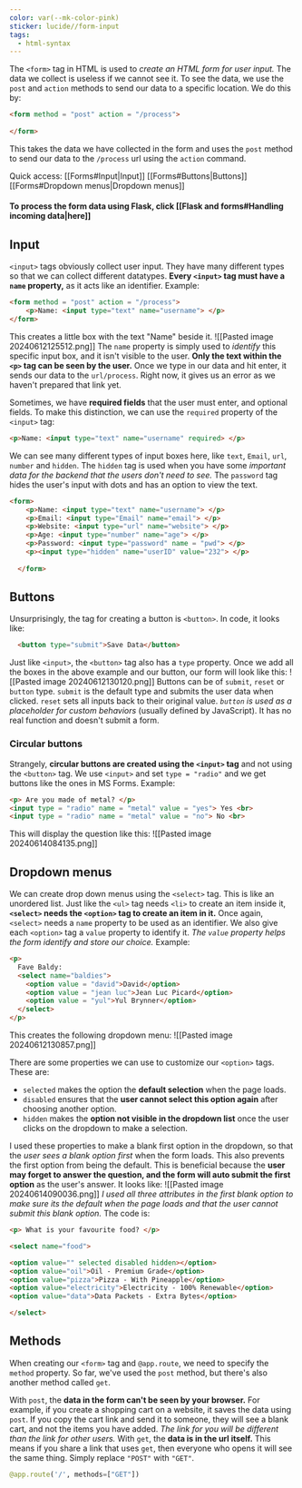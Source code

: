 ```yaml
---
color: var(--mk-color-pink)
sticker: lucide//form-input
tags:
  - html-syntax
---
```

The `<form>` tag in HTML is used to *create an HTML form for user input.* The data we collect is useless if we cannot see it. To see the data, we use the `post` and `action` methods to send our data to a specific location. We do this by:
~~~html
<form method = "post" action = "/process">
    
</form>
~~~
This takes the data we have collected in the form and uses the `post` method to send our data to the `/process` url using the `action` command.

Quick access:
[[Forms#Input|Input]]
[[Forms#Buttons|Buttons]]
[[Forms#Dropdown menus|Dropdown menus]]

#### To process the form data using Flask, click [[Flask and forms#Handling incoming data|here]]
## Input
`<input>` tags obviously collect user input. They have many different types so that we can collect different datatypes. **Every `<input>` tag must have a `name` property,** as it acts like an identifier. Example:
~~~html
<form method = "post" action = "/process">
    <p>Name: <input type="text" name="username"> </p>
</form>
~~~
This creates a little box with the text "Name" beside it.
![[Pasted image 20240612125512.png]]
The `name` property is simply used to *identify* this specific input box, and it isn't visible to the user. **Only the text within the `<p>` tag can be seen by the user.** Once we type in our data and hit enter, it sends our data to the `url/process`. Right now, it gives us an error as we haven't prepared that link yet.

Sometimes, we have **required fields** that the user must enter, and optional fields. To make this distinction, we can use the `required` property of the `<input>` tag:
~~~html
<p>Name: <input type="text" name="username" required> </p>
~~~

We can see many different types of input boxes here, like `text`, `Email`, `url`, `number` and `hidden`. The `hidden` tag is used when you have some *important data for the backend that the users don't need to see.* The `password` tag hides the user's input with dots and has an option to view the text.
~~~html
<form>
    <p>Name: <input type="text" name="username"> </p>
    <p>Email: <input type="Email" name="email"> </p>
    <p>Website: <input type="url" name="website"> </p>
    <p>Age: <input type="number" name="age"> </p>
    <p>Password: <input type="password" name = "pwd"> </p>
    <p><input type="hidden" name="userID" value="232"> </p>
    
  </form>
~~~

## Buttons
Unsurprisingly, the tag for creating a button is `<button>`. In code, it looks like:
~~~html
  <button type="submit">Save Data</button>
~~~
Just like `<input>`, the `<button>` tag also has a `type` property. Once we add all the boxes in the above example and our button, our form will look like this:
![[Pasted image 20240612130120.png]]
Buttons can be of `submit`, `reset` or `button` type. `submit` is the default type and submits the user data when clicked. `reset` sets all inputs back to their original value. *`button` is used as a placeholder for custom behaviors* (usually defined by JavaScript). It has no real function and doesn't submit a form.

### Circular buttons
Strangely, **circular buttons are created using the `<input>` tag** and not using the `<button>` tag. We use `<input>` and set `type = "radio"` and we get buttons like the ones in MS Forms. Example:
~~~html
<p> Are you made of metal? </p>
<input type = "radio" name = "metal" value = "yes"> Yes <br>
<input type = "radio" name = "metal" value = "no"> No <br>
~~~
This will display the question like this:
![[Pasted image 20240614084135.png]]

## Dropdown menus
We can create drop down menus using the `<select>` tag. This is like an unordered list. Just like the `<ul>` tag needs `<li>` to create an item inside it, **`<select>` needs the `<option>` tag to create an item in it.**  Once again, `<select>` needs a `name` property to be used as an identifier. We also give each `<option>` tag a `value` property to identify it. *The `value` property helps the form identify and store our choice.* Example:
~~~html
<p>
  Fave Baldy: 
  <select name="baldies">
    <option value = "david">David</option>
    <option value = "jean luc">Jean Luc Picard</option>
    <option value = "yul">Yul Brynner</option>
  </select>
</p>
~~~
This creates the following dropdown menu:
![[Pasted image 20240612130857.png]]

There are some properties we can use to customize our `<option>` tags. These are:
- `selected` makes the option the **default selection** when the page loads.
- `disabled` ensures that the **user cannot select this option again** after choosing another option.
- `hidden` makes the **option not visible in the dropdown list** once the user clicks on the dropdown to make a selection.

I used these properties to make a blank first option in the dropdown, so that the *user sees a blank option first* when the form loads. This also prevents the first option from being the default. This is beneficial because the **user may forget to answer the question, and the form will auto submit the first option** as the user's answer. It looks like:
![[Pasted image 20240614090036.png]]
*I used all three attributes in the first blank option to make sure its the default when the page loads and that the user cannot submit this blank option.* The code is:
~~~html
<p> What is your favourite food? </p>

<select name="food">

<option value="" selected disabled hidden></option>
<option value="oil">Oil - Premium Grade</option>
<option value="pizza">Pizza - With Pineapple</option>
<option value="electricity">Electricity - 100% Renewable</option>
<option value="data">Data Packets - Extra Bytes</option>

</select>
~~~

## Methods
When creating our `<form>` tag and `@app.route`, we need to specify the `method` property. So far, we've used the `post` method, but there's also another method called `get`.

With `post`, the **data in the form can't be seen by your browser.** For example, if you create a shopping cart on a website, it saves the data using `post`. If you copy the cart link and send it to someone, they will see a blank cart, and not the items you have added. *The link for you will be different than the link for other users.* With `get`, the **data is in the url itself.** This means if you share a link that uses `get`, then everyone who opens it will see the same thing. Simply replace `"POST"` with `"GET"`.
~~~python
@app.route('/', methods=["GET"])
~~~
